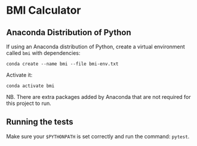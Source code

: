 # BMI Calculator

## Anaconda Distribution of Python 

If using an Anaconda distribution of Python, create a virtual environment called `bmi` with dependencies:

`conda create --name bmi --file bmi-env.txt`

Activate it:

`conda activate bmi`

NB. There are extra packages added by Anaconda that are not required for this project to run.


## Running the tests

Make sure your `$PYTHONPATH` is set correctly and run the command: `pytest`.